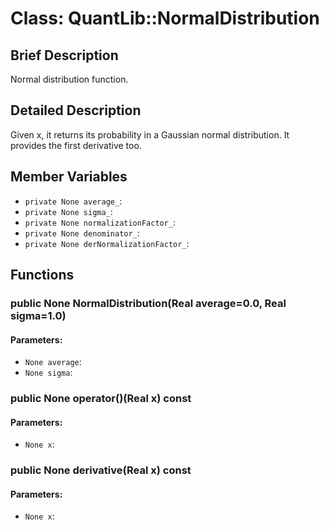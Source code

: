# Class: QuantLib::NormalDistribution

## Brief Description
Normal distribution function. 

## Detailed Description
Given x, it returns its probability in a Gaussian normal distribution. It provides the first derivative too.

## Member Variables
- `private None average_`: 
- `private None sigma_`: 
- `private None normalizationFactor_`: 
- `private None denominator_`: 
- `private None derNormalizationFactor_`: 

## Functions
### public None NormalDistribution(Real average=0.0, Real sigma=1.0)

#### Parameters:
- `None average`: 
- `None sigma`: 

### public None operator()(Real x) const

#### Parameters:
- `None x`: 

### public None derivative(Real x) const

#### Parameters:
- `None x`: 

